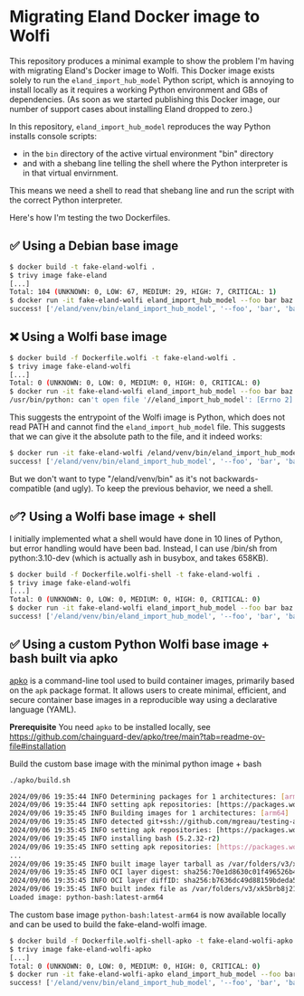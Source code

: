 # Migrating Eland Docker image to Wolfi

This repository produces a minimal example to show the problem I'm having with
migrating Eland's Docker image to Wolfi. This Docker image exists solely to run
the `eland_import_hub_model` Python script, which is annoying to install
locally as it requires a working Python environment and GBs of dependencies.
(As soon as we started publishing this Docker image, our number of support
cases about installing Eland dropped to zero.)

In this repository, `eland_import_hub_model` reproduces the way Python installs
console scripts:

 * in the `bin` directory of the active virtual environment "bin" directory
 * and with a shebang line telling the shell where the Python interpreter is in that virtual envirnment.

This means we need a shell to read that shebang line and run the script with
the correct Python interpreter.

Here's how I'm testing the two Dockerfiles.

## ✅ Using a Debian base image

```bash
$ docker build -t fake-eland-wolfi .
$ trivy image fake-eland
[...]
Total: 104 (UNKNOWN: 0, LOW: 67, MEDIUM: 29, HIGH: 7, CRITICAL: 1)
$ docker run -it fake-eland-wolfi eland_import_hub_model --foo bar baz
success! ['/eland/venv/bin/eland_import_hub_model', '--foo', 'bar', 'baz']
```

## ❌ Using a Wolfi base image

```bash
$ docker build -f Dockerfile.wolfi -t fake-eland-wolfi .
$ trivy image fake-eland-wolfi
[...]
Total: 0 (UNKNOWN: 0, LOW: 0, MEDIUM: 0, HIGH: 0, CRITICAL: 0)
$ docker run -it fake-eland-wolfi eland_import_hub_model --foo bar baz
/usr/bin/python: can't open file '//eland_import_hub_model': [Errno 2] No such file or directory
```

This suggests the entrypoint of the Wolfi image is Python, which does not read PATH and cannot find the `eland_import_hub_model` file. This suggests that we can give it the absolute path to the file, and it indeed works:

```bash
$ docker run -it fake-eland-wolfi /eland/venv/bin/eland_import_hub_mode --foo bar baz
success! ['/eland/venv/bin/eland_import_hub_model', '--foo', 'bar', 'baz']
```

But we don't want to type "/eland/venv/bin" as it's not backwards-compatible (and ugly). To keep the previous behavior, we need a shell.

## ✅? Using a Wolfi base image + shell

I initially implemented what a shell would have done in 10 lines of Python, but error handling would have been bad. Instead, I can use /bin/sh from python:3.10-dev (which is actually ash in busybox, and takes 658KB).

```bash
$ docker build -f Dockerfile.wolfi-shell -t fake-eland-wolfi .
$ trivy image fake-eland-wolfi
[...]
Total: 0 (UNKNOWN: 0, LOW: 0, MEDIUM: 0, HIGH: 0, CRITICAL: 0)
$ docker run -it fake-eland-wolfi eland_import_hub_model --foo bar baz
success! ['/eland/venv/bin/eland_import_hub_model', '--foo', 'bar', 'baz']
```

## ✅ Using a custom Python Wolfi base image + bash built via apko

[apko](https://github.com/chainguard-dev/apko/) is a command-line tool used to build container images, primarily based on the `apk` package format. It allows users to create minimal, efficient, and secure container base images in a reproducible way using a declarative language (YAML).

**Prerequisite**
You need `apko` to be installed locally, see https://github.com/chainguard-dev/apko/tree/main?tab=readme-ov-file#installation

Build the custom base image with the minimal python image + bash
```bash
./apko/build.sh

2024/09/06 19:35:44 INFO Determining packages for 1 architectures: [arm64]
2024/09/06 19:35:44 INFO setting apk repositories: [https://packages.wolfi.dev/os /var/folders/v3/xk5brb8j21107_2k28qxwq8c0000gn/T/apko-temp-737571932/base_image_apkindex] arch=aarch64
2024/09/06 19:35:45 INFO Building images for 1 architectures: [arm64]
2024/09/06 19:35:45 INFO detected git+ssh://github.com/mgreau/testing-apko.git@4f93e6ceb2c12275b3630209a8545bf9ff1a6648 as VCS URL
2024/09/06 19:35:45 INFO setting apk repositories: [https://packages.wolfi.dev/os /var/folders/v3/xk5brb8j21107_2k28qxwq8c0000gn/T/apko-temp-3959710311/base_image_apkindex]
2024/09/06 19:35:45 INFO installing bash (5.2.32-r2)
2024/09/06 19:35:45 INFO setting apk repositories: [https://packages.wolfi.dev/os]
...
2024/09/06 19:35:45 INFO built image layer tarball as /var/folders/v3/xk5brb8j21107_2k28qxwq8c0000gn/T/apko-temp-3959710311/apko-aarch64.tar.gz
2024/09/06 19:35:45 INFO OCI layer digest: sha256:70e1d8630c01f496526b4c687aa55035c0fe2a5670b5e2cb7d5af39e780f26b9 arch=aarch64
2024/09/06 19:35:45 INFO OCI layer diffID: sha256:b7636dc49d88159bdeda57954075a3d4c72714faa8ce730297979d7f9ebf5d0e arch=aarch64
2024/09/06 19:35:45 INFO built index file as /var/folders/v3/xk5brb8j21107_2k28qxwq8c0000gn/T/apko-temp-3959710311/index.json
Loaded image: python-bash:latest-arm64
```

The custom base image `python-bash:latest-arm64` is now available locally and can be used to build the fake-eland-wolfi image.

```bash
$ docker build -f Dockerfile.wolfi-shell-apko -t fake-eland-wolfi-apko .
$ trivy image fake-eland-wolfi-apko
[...]
Total: 0 (UNKNOWN: 0, LOW: 0, MEDIUM: 0, HIGH: 0, CRITICAL: 0)
$ docker run -it fake-eland-wolfi-apko eland_import_hub_model --foo bar baz
success! ['/eland/venv/bin/eland_import_hub_model', '--foo', 'bar', 'baz']
```
